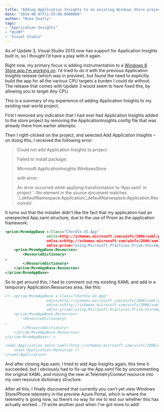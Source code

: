 ```yaml
---
title: "Adding Application Insights to an existing Windows Store project using Visual Studio 2013 Update 3"
date: "2014-08-07T11:55:08.0000000"
author: "Mike Goatly"
tags:
- "Application Insights"
- "WinRT"
- "Visual Studio"
---
```

As of Update 3\, Visual Studio 2013 now has support for Application Insights built in\, so I thought I’d have a play with it again\.

Right now\, my primary focus is adding instrumentation to a [Windows 8 Store app I’m working on](http://www.chordle.com)\. I’d tried to do it with the previous Application Insights release \(which was in preview\)\, but found the need to explicitly build the app for all the various CPU targets a burden I could do without\. The release that comes with Update 3 would seem to have fixed this\, by allowing you to target Any CPU\.

This is a summary of my experience of adding Application Insights to my existing real\-world project\.

First I removed any indication that I had ever had Application Insights added to the store project by removing the ApplicationInsights\.config file that was already there from earlier attempts\.

Then I right\-clicked on the project\, and selected Add Application Insights – on doing this\, I received the following error:

> Could not add Application Insights to project\.  
> 
> Failed to install package: 
> 
> Microsoft\.ApplicationInsights\.WindowsStore 
> 
> with error: 
> 
> An error occurred while applying transformation to 'App\.xaml' in project '<PROJECT>: No element in the source document matches '/\_defaultNamespace:Application/\_defaultNamespace:Application\.Resources'
> 
> 

It turns out that the installer didn’t like the fact that my application had an unexpected App\.xaml structure\, due to the use of Prism as the application framework:

``` xml
<prism:MvvmAppBase x:Class="Chordle.UI.App"
                   xmlns=http://schemas.microsoft.com/winfx/2006/xaml/presentation
                   xmlns:x=http://schemas.microsoft.com/winfx/2006/xaml
                   xmlns:prism="using:Microsoft.Practices.Prism.StoreApps">
    <prism:MvvmAppBase.Resources>
        <ResourceDictionary>
…
        </ResourceDictionary>
    </prism:MvvmAppBase.Resources>
</prism:MvvmAppBase>
```
So to get around this\, I had to comment out my existing XAML and add in a temporary Application\.Resources area\, like this:

``` xml
<!--<prism:MvvmAppBase x:Class="Chordle.UI.App"
                   xmlns=http://schemas.microsoft.com/winfx/2006/xaml/presentation
                   xmlns:x=http://schemas.microsoft.com/winfx/2006/xaml
                   xmlns:prism="using:Microsoft.Practices.Prism.StoreApps">
    <prism:MvvmAppBase.Resources>
        <ResourceDictionary>
…
        </ResourceDictionary>
    </prism:MvvmAppBase.Resources>
</prism:MvvmAppBase>—->

<xaml:Application xmlns:xaml="http://schemas.microsoft.com/winfx/2006/xaml/presentation">
    <xaml:Application.Resources />
</xaml:Application>
```
And after closing App\.xaml\, I tried to add App Insights again\, this time it succeeded\, but I obviously had to fix\-up the App\.xaml file by uncommenting the original XAML\, and moving the new ai:TelemetryContext resource into my own resource dictionary structure\.

After all this\, I finally discovered that currently you can’t yet view Windows Store/Phone telemetry in the preview Azure Portal\, which is where the telemetry is going now\, so there’s no way for me to test our whether this has actually worked… I’ll write another post when I’ve got more to add\!

